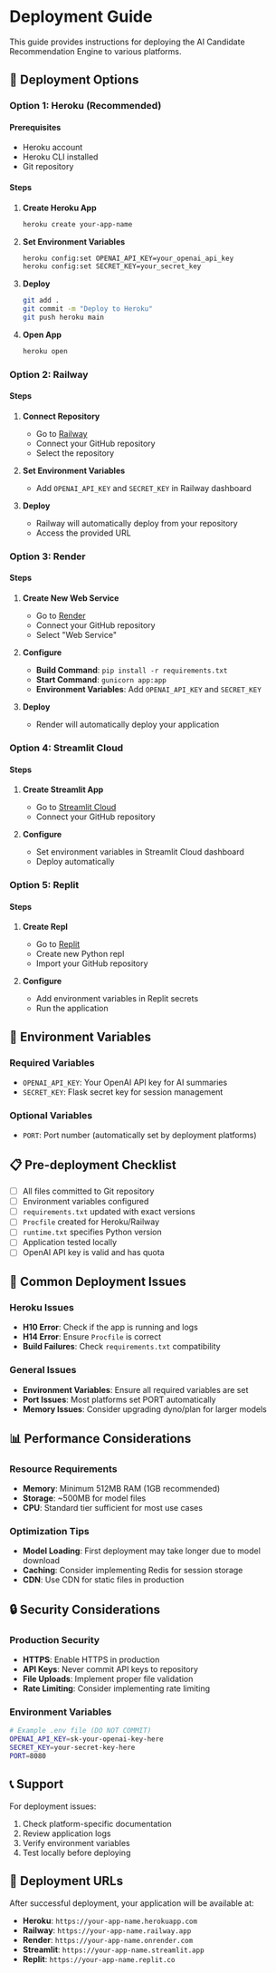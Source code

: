 # Deployment Guide

This guide provides instructions for deploying the AI Candidate Recommendation Engine to various platforms.

## 🚀 Deployment Options

### Option 1: Heroku (Recommended)

#### Prerequisites
- Heroku account
- Heroku CLI installed
- Git repository

#### Steps
1. **Create Heroku App**
   ```bash
   heroku create your-app-name
   ```

2. **Set Environment Variables**
   ```bash
   heroku config:set OPENAI_API_KEY=your_openai_api_key
   heroku config:set SECRET_KEY=your_secret_key
   ```

3. **Deploy**
   ```bash
   git add .
   git commit -m "Deploy to Heroku"
   git push heroku main
   ```

4. **Open App**
   ```bash
   heroku open
   ```

### Option 2: Railway

#### Steps
1. **Connect Repository**
   - Go to [Railway](https://railway.app/)
   - Connect your GitHub repository
   - Select the repository

2. **Set Environment Variables**
   - Add `OPENAI_API_KEY` and `SECRET_KEY` in Railway dashboard

3. **Deploy**
   - Railway will automatically deploy from your repository
   - Access the provided URL

### Option 3: Render

#### Steps
1. **Create New Web Service**
   - Go to [Render](https://render.com/)
   - Connect your GitHub repository
   - Select "Web Service"

2. **Configure**
   - **Build Command**: `pip install -r requirements.txt`
   - **Start Command**: `gunicorn app:app`
   - **Environment Variables**: Add `OPENAI_API_KEY` and `SECRET_KEY`

3. **Deploy**
   - Render will automatically deploy your application

### Option 4: Streamlit Cloud

#### Steps
1. **Create Streamlit App**
   - Go to [Streamlit Cloud](https://streamlit.io/cloud)
   - Connect your GitHub repository

2. **Configure**
   - Set environment variables in Streamlit Cloud dashboard
   - Deploy automatically

### Option 5: Replit

#### Steps
1. **Create Repl**
   - Go to [Replit](https://replit.com/)
   - Create new Python repl
   - Import your GitHub repository

2. **Configure**
   - Add environment variables in Replit secrets
   - Run the application

## 🔧 Environment Variables

### Required Variables
- `OPENAI_API_KEY`: Your OpenAI API key for AI summaries
- `SECRET_KEY`: Flask secret key for session management

### Optional Variables
- `PORT`: Port number (automatically set by deployment platforms)

## 📋 Pre-deployment Checklist

- [ ] All files committed to Git repository
- [ ] Environment variables configured
- [ ] `requirements.txt` updated with exact versions
- [ ] `Procfile` created for Heroku/Railway
- [ ] `runtime.txt` specifies Python version
- [ ] Application tested locally
- [ ] OpenAI API key is valid and has quota

## 🐛 Common Deployment Issues

### Heroku Issues
- **H10 Error**: Check if the app is running and logs
- **H14 Error**: Ensure `Procfile` is correct
- **Build Failures**: Check `requirements.txt` compatibility

### General Issues
- **Environment Variables**: Ensure all required variables are set
- **Port Issues**: Most platforms set PORT automatically
- **Memory Issues**: Consider upgrading dyno/plan for larger models

## 📊 Performance Considerations

### Resource Requirements
- **Memory**: Minimum 512MB RAM (1GB recommended)
- **Storage**: ~500MB for model files
- **CPU**: Standard tier sufficient for most use cases

### Optimization Tips
- **Model Loading**: First deployment may take longer due to model download
- **Caching**: Consider implementing Redis for session storage
- **CDN**: Use CDN for static files in production

## 🔒 Security Considerations

### Production Security
- **HTTPS**: Enable HTTPS in production
- **API Keys**: Never commit API keys to repository
- **File Uploads**: Implement proper file validation
- **Rate Limiting**: Consider implementing rate limiting

### Environment Variables
```bash
# Example .env file (DO NOT COMMIT)
OPENAI_API_KEY=sk-your-openai-key-here
SECRET_KEY=your-secret-key-here
PORT=8080
```

## 📞 Support

For deployment issues:
1. Check platform-specific documentation
2. Review application logs
3. Verify environment variables
4. Test locally before deploying

## 🎯 Deployment URLs

After successful deployment, your application will be available at:
- **Heroku**: `https://your-app-name.herokuapp.com`
- **Railway**: `https://your-app-name.railway.app`
- **Render**: `https://your-app-name.onrender.com`
- **Streamlit**: `https://your-app-name.streamlit.app`
- **Replit**: `https://your-app-name.replit.co` 